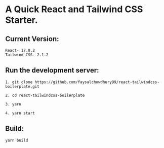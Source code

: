 # A Quick React and Tailwind CSS Starter.

## Current Version: <br/>

`React- 17.0.2` <br/>
`Tailwind CSS- 2.1.2`

## Run the development server:

`1. git clone https://github.com/faysalchowdhury99/react-tailwindcss-boilerplate.git`

`2. cd react-tailwindcss-boilerplate`

`3. yarn`

`4. yarn start`

## Build:

`yarn build`
